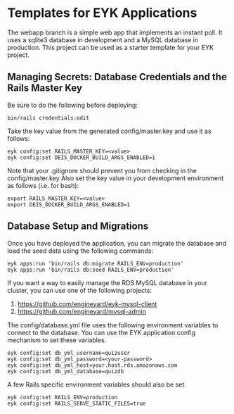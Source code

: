 # Templates for EYK Applications

The webapp branch is a simple web app that implements an instant poll.
It uses a sqlite3 database in development and a MySQL database in production.
This project can be used as a starter template for your EYK project.

## Managing Secrets: Database Credentials and the Rails Master Key
Be sure to do the following before deploying:
```
bin/rails credentials:edit
```
Take the key value from the generated config/master.key and use it as follows:
```
eyk config:set RAILS_MASTER_KEY=<value>
eyk config:set DEIS_DOCKER_BUILD_ARGS_ENABLED=1
```
Note that your .gitignore should prevent you from checking in the config/master.key
Also set the key value in your development environment as follows (i.e. for bash):
```
export RAILS_MASTER_KEY=<value>
export DEIS_DOCKER_BUILD_ARGS_ENABLED=1
```

## Database Setup and Migrations
Once you have deployed the application, you can migrate the database and load the seed data using the following commands:
```
eyk apps:run 'bin/rails db:migrate RAILS_ENV=production'
eyk apps:run 'bin/rails db:seed RAILS_ENV=production'
```

If you want a way to easily manage the RDS MySQL database in your cluster, you can use one of the following projects:
1. https://github.com/engineyard/eyk-mysql-client
2. https://github.com/engineyard/mysql-admin

The config/database.yml file uses the following environment variables to connect to 
the database. You can use the EYK application config mechanism to set these variables.
```
eyk config:set db_yml_username=quizuser
eyk config:set db_yml_password=<your-password>
eyk config:set db_yml_host=your.host.rds.amazonaws.com
eyk config:set db_yml_database=quizdb
```
A few Rails specific environment variables should also be set.
```
eyk config:set RAILS_ENV=production
eyk config:set RAILS_SERVE_STATIC_FILES=true
```

